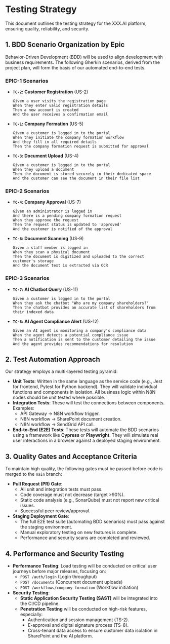 # Testing Strategy

This document outlines the testing strategy for the XXX.AI platform, ensuring quality, reliability, and security.

## 1. BDD Scenario Organization by Epic

Behavior-Driven Development (BDD) will be used to align development with business requirements. The following Gherkin scenarios, derived from the project plan, will form the basis of our automated end-to-end tests.

### EPIC-1 Scenarios

- **`TC-2`: Customer Registration** (US-2)
  ```gherkin
  Given a user visits the registration page
  When they enter valid registration details
  Then a new account is created
  And the user receives a confirmation email
  ```
- **`TC-1`: Company Formation** (US-5)
  ```gherkin
  Given a customer is logged in to the portal
  When they initiate the company formation workflow
  And they fill in all required details
  Then the company formation request is submitted for approval
  ```
- **`TC-3`: Document Upload** (US-4)
  ```gherkin
  Given a customer is logged in to the portal
  When they upload a document
  Then the document is stored securely in their dedicated space
  And the customer can see the document in their file list
  ```

### EPIC-2 Scenarios

- **`TC-4`: Company Approval** (US-7)
  ```gherkin
  Given an administrator is logged in
  And there is a pending company formation request
  When they approve the request
  Then the request status is updated to 'approved'
  And the customer is notified of the approval
  ```
- **`TC-6`: Document Scanning** (US-9)
  ```gherkin
  Given a staff member is logged in
  When they scan a physical document
  Then the document is digitized and uploaded to the correct customer's storage
  And the document text is extracted via OCR
  ```

### EPIC-3 Scenarios

- **`TC-7`: AI Chatbot Query** (US-11)
  ```gherkin
  Given a customer is logged in to the portal
  When they ask the chatbot "Who are my company shareholders?"
  Then the chatbot provides an accurate list of shareholders from their indexed data
  ```
- **`TC-8`: AI Agent Compliance Alert** (US-12)
  ```gherkin
  Given an AI agent is monitoring a company's compliance data
  When the agent detects a potential compliance issue
  Then a notification is sent to the customer detailing the issue
  And the agent provides recommendations for resolution
  ```

## 2. Test Automation Approach

Our strategy employs a multi-layered testing pyramid:

- **Unit Tests**: Written in the same language as the service code (e.g., Jest for frontend, Pytest for Python backend). They will validate individual functions and components in isolation. All business logic within N8N nodes should be unit tested where possible.
- **Integration Tests**: These will test the connections between components. Examples:
  - API Gateway -> N8N workflow trigger.
  - N8N workflow -> SharePoint document creation.
  - N8N workflow -> SendGrid API call.
- **End-to-End (E2E) Tests**: These tests will automate the BDD scenarios using a framework like **Cypress** or **Playwright**. They will simulate real user interactions in a browser against a deployed staging environment.

## 3. Quality Gates and Acceptance Criteria

To maintain high quality, the following gates must be passed before code is merged to the `main` branch:

- **Pull Request (PR) Gate**: 
  - All unit and integration tests must pass.
  - Code coverage must not decrease (target >90%).
  - Static code analysis (e.g., SonarQube) must not report new critical issues.
  - Successful peer review/approval.
- **Staging Deployment Gate**:
  - The full E2E test suite (automating BDD scenarios) must pass against the staging environment.
  - Manual exploratory testing on new features is complete.
  - Performance and security scans are completed and reviewed.

## 4. Performance and Security Testing

- **Performance Testing**: Load testing will be conducted on critical user journeys before major releases, focusing on:
  - `POST /auth/login` (Login throughput)
  - `POST /documents` (Concurrent document uploads)
  - `POST /workflows/company-formation` (Workflow initiation)
- **Security Testing**:
  - **Static Application Security Testing (SAST)** will be integrated into the CI/CD pipeline.
  - **Penetration Testing** will be conducted on high-risk features, especially:
    - Authentication and session management (TS-2).
    - E-approval and digital signature process (TS-8).
    - Cross-tenant data access to ensure customer data isolation in SharePoint and the AI platform.
